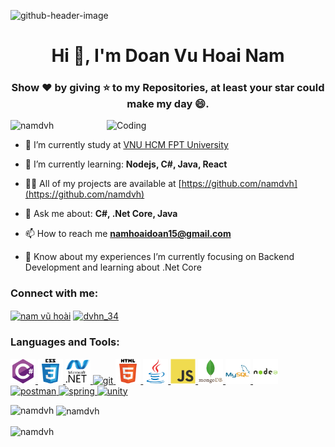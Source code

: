 ![github-header-image](https://user-images.githubusercontent.com/76815256/185156427-f194d5c7-1b86-462f-972f-0cbd3fb43511.png)
<h1 align="center">Hi 👋, I'm Doan Vu Hoai Nam</h1>
<h3 align="center">Show ❤ by giving ⭐ to my Repositories, at least your star could make my day 😄.</h3>
<img align="right" alt="Coding" width="350" src="https://i.pinimg.com/originals/a4/51/39/a451393c169a91586312551109361064.gif"

<p align="left"> <img src="https://komarev.com/ghpvc/?username=namdvh&label=Profile%20views&color=0e75b6&style=flat" alt="namdvh" /> </p>

- 🔭 I’m currently study at [VNU HCM FPT University](https://hcmuni.fpt.edu.vn/)

- 🌱 I’m currently learning:  **Nodejs, C#, Java, React**

- 👨‍💻 All of my projects are available at [https://github.com/namdvh](https://github.com/namdvh)

- 💬 Ask me about:  **C#, .Net Core, Java**

- 📫 How to reach me **namhoaidoan15@gmail.com**

- 📄 Know about my experiences I’m currently focusing on Backend Development and learning about .Net Core

<h3 align="left">Connect with me:</h3>
<p align="left">
<a href="https://fb.com/nam vũ hoài" target="blank"><img align="center" src="https://raw.githubusercontent.com/rahuldkjain/github-profile-readme-generator/master/src/images/icons/Social/facebook.svg" alt="nam vũ hoài" height="30" width="40" /></a>
<a href="https://instagram.com/dvhn_34" target="blank"><img align="center" src="https://raw.githubusercontent.com/rahuldkjain/github-profile-readme-generator/master/src/images/icons/Social/instagram.svg" alt="dvhn_34" height="30" width="40" /></a>
</p>

<h3 align="left">Languages and Tools:</h3>
<p align="left"> <a href="https://www.w3schools.com/cs/" target="_blank" rel="noreferrer"> <img src="https://raw.githubusercontent.com/devicons/devicon/master/icons/csharp/csharp-original.svg" alt="csharp" width="40" height="40"/> </a> <a href="https://www.w3schools.com/css/" target="_blank" rel="noreferrer"> <img src="https://raw.githubusercontent.com/devicons/devicon/master/icons/css3/css3-original-wordmark.svg" alt="css3" width="40" height="40"/> </a> <a href="https://dotnet.microsoft.com/" target="_blank" rel="noreferrer"> <img src="https://raw.githubusercontent.com/devicons/devicon/master/icons/dot-net/dot-net-original-wordmark.svg" alt="dotnet" width="40" height="40"/> </a> <a href="https://git-scm.com/" target="_blank" rel="noreferrer"> <img src="https://www.vectorlogo.zone/logos/git-scm/git-scm-icon.svg" alt="git" width="40" height="40"/> </a> <a href="https://www.w3.org/html/" target="_blank" rel="noreferrer"> <img src="https://raw.githubusercontent.com/devicons/devicon/master/icons/html5/html5-original-wordmark.svg" alt="html5" width="40" height="40"/> </a> <a href="https://www.java.com" target="_blank" rel="noreferrer"> <img src="https://raw.githubusercontent.com/devicons/devicon/master/icons/java/java-original.svg" alt="java" width="40" height="40"/> </a> <a href="https://developer.mozilla.org/en-US/docs/Web/JavaScript" target="_blank" rel="noreferrer"> <img src="https://raw.githubusercontent.com/devicons/devicon/master/icons/javascript/javascript-original.svg" alt="javascript" width="40" height="40"/> </a> <a href="https://www.mongodb.com/" target="_blank" rel="noreferrer"> <img src="https://raw.githubusercontent.com/devicons/devicon/master/icons/mongodb/mongodb-original-wordmark.svg" alt="mongodb" width="40" height="40"/> </a> <a href="https://www.mysql.com/" target="_blank" rel="noreferrer"> <img src="https://raw.githubusercontent.com/devicons/devicon/master/icons/mysql/mysql-original-wordmark.svg" alt="mysql" width="40" height="40"/> </a> <a href="https://nodejs.org" target="_blank" rel="noreferrer"> <img src="https://raw.githubusercontent.com/devicons/devicon/master/icons/nodejs/nodejs-original-wordmark.svg" alt="nodejs" width="40" height="40"/> </a> <a href="https://postman.com" target="_blank" rel="noreferrer"> <img src="https://www.vectorlogo.zone/logos/getpostman/getpostman-icon.svg" alt="postman" width="40" height="40"/> </a> <a href="https://spring.io/" target="_blank" rel="noreferrer"> <img src="https://www.vectorlogo.zone/logos/springio/springio-icon.svg" alt="spring" width="40" height="40"/> </a> <a href="https://unity.com/" target="_blank" rel="noreferrer"> <img src="https://www.vectorlogo.zone/logos/unity3d/unity3d-icon.svg" alt="unity" width="40" height="40"/> </a> </p>

<p><img align="left" src="https://github-readme-stats.vercel.app/api/top-langs?username=namdvh&show_icons=true&locale=en&layout=compact" alt="namdvh" /></p>

<p>&nbsp;<img align="center" src="https://github-readme-stats.vercel.app/api?username=namdvh&show_icons=true&locale=en" alt="namdvh" /></p>

<p><img align="center" src="https://github-readme-streak-stats.herokuapp.com/?user=namdvh&" alt="namdvh" /></p>

